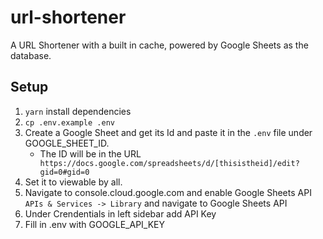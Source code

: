 # url-shortener

A URL Shortener with a built in cache, powered by Google Sheets as the database.

## Setup

1. `yarn` install dependencies
2. `cp .env.example .env`
3. Create a Google Sheet and get its Id and paste it in the `.env` file under GOOGLE_SHEET_ID.
    - The ID will be in the URL ` https://docs.google.com/spreadsheets/d/[thisistheid]/edit?gid=0#gid=0`
4. Set it to viewable by all.
5. Navigate to console.cloud.google.com and enable Google Sheets API `APIs & Services -> Library` and navigate to Google Sheets API
6. Under Crendentials in left sidebar add API Key
7. Fill in .env with GOOGLE_API_KEY
